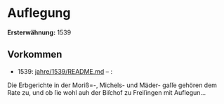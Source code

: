 # Auflegung

**Ersterwähnung:** 1539

## Vorkommen
- 1539: [jahre/1539/README.md](../jahre/1539/README.md) – :

Die Erbgerichte in der Moriß=-, Michels- und Mäder-
gaſſe gehören dem Rate zu, und ob ſie wohl auh der
Biſchof zu Freiſingen mit Auflegun...
